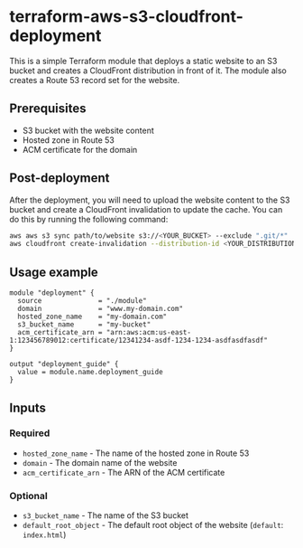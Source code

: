 # terraform-aws-s3-cloudfront-deployment

This is a simple Terraform module that deploys a static website to an S3 bucket and creates a CloudFront distribution in front of it. The module also creates a Route 53 record set for the website.

## Prerequisites
- S3 bucket with the website content
- Hosted zone in Route 53
- ACM certificate for the domain

## Post-deployment
After the deployment, you will need to upload the website content to the S3 bucket and create a CloudFront invalidation to update the cache. 
You can do this by running the following command:
```bash
aws aws s3 sync path/to/website s3://<YOUR_BUCKET> --exclude ".git/*"
aws cloudfront create-invalidation --distribution-id <YOUR_DISTRIBUTION_ID> --paths "/*"
```

## Usage example
```hcl
module "deployment" {
  source              = "./module"
  domain              = "www.my-domain.com"
  hosted_zone_name    = "my-domain.com"
  s3_bucket_name      = "my-bucket"
  acm_certificate_arn = "arn:aws:acm:us-east-1:123456789012:certificate/12341234-asdf-1234-1234-asdfasdfasdf"
}

output "deployment_guide" {
  value = module.name.deployment_guide
}
```

## Inputs
### Required
- `hosted_zone_name` - The name of the hosted zone in Route 53
- `domain` - The domain name of the website
- `acm_certificate_arn` - The ARN of the ACM certificate
### Optional
- `s3_bucket_name` - The name of the S3 bucket
- `default_root_object` - The default root object of the website (`default`: `index.html`)
